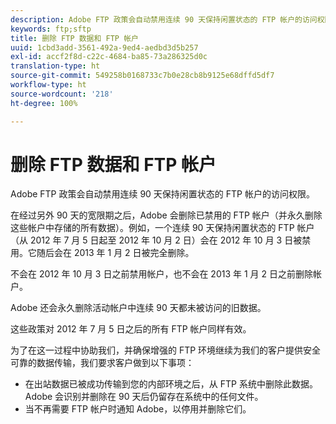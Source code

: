 ```yaml
---
description: Adobe FTP 政策会自动禁用连续 90 天保持闲置状态的 FTP 帐户的访问权限。
keywords: ftp;sftp
title: 删除 FTP 数据和 FTP 帐户
uuid: 1cbd3add-3561-492a-9ed4-aedbd3d5b257
exl-id: accf2f8d-c22c-4684-ba85-73a286325d0c
translation-type: ht
source-git-commit: 549258b0168733c7b0e28cb8b9125e68dffd5df7
workflow-type: ht
source-wordcount: '218'
ht-degree: 100%

---
```


# 删除 FTP 数据和 FTP 帐户

Adobe FTP 政策会自动禁用连续 90 天保持闲置状态的 FTP 帐户的访问权限。

在经过另外 90 天的宽限期之后，Adobe 会删除已禁用的 FTP 帐户（并永久删除这些帐户中存储的所有数据）。例如，一个连续 90 天保持闲置状态的 FTP 帐户（从 2012 年 7 月 5 日起至 2012 年 10 月 2 日）会在 2012 年 10 月 3 日被禁用。它随后会在 2013 年 1 月 2 日被完全删除。

不会在 2012 年 10 月 3 日之前禁用帐户，也不会在 2013 年 1 月 2 日之前删除帐户。

Adobe 还会永久删除活动帐户中连续 90 天都未被访问的旧数据。

这些政策对 2012 年 7 月 5 日之后的所有 FTP 帐户同样有效。

为了在这一过程中协助我们，并确保增强的 FTP 环境继续为我们的客户提供安全可靠的数据传输，我们要求客户做到以下事项：

* 在出站数据已被成功传输到您的内部环境之后，从 FTP 系统中删除此数据。Adobe 会识别并删除在 90 天后仍留存在系统中的任何文件。
* 当不再需要 FTP 帐户时通知 Adobe，以停用并删除它们。
